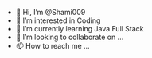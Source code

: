 - 👋 Hi, I’m @Shami009
- 👀 I’m interested in Coding
- 🌱 I’m currently learning Java Full Stack
- 💞️ I’m looking to collaborate on ...
- 📫 How to reach me ...

<!---
Shami009/Shami009 is a ✨ special ✨ repository because its `README.md` (this file) appears on your GitHub profile.
You can click the Preview link to take a look at your changes.
--->

